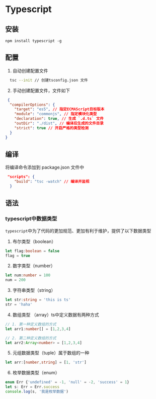 # Typescript
## 安装
`npm install typescript -g`

## 配置
1. 自动创建配置文件
```sh
  tsc --init // 创建tsconfig.json 文件
```

2. 手动创建配置文件，文件如下
```json
 {
  "compilerOptions": {
    "target": "es5", // 指定ECMAScript目标版本
    "module": "commonjs", // 指定模块化类型
    "declaration": true, // 生成 `.d.ts` 文件
    "outDir": "./dist", // 编译后生成的文件目录
    "strict": true // 开启严格的类型检测
  }
}
```
## 编译
将编译命令添加到 package.json 文件中
```json
 "scripts": {
    "build": "tsc -watch" // 编译并监视
  }
```

## 语法
### typescript中数据类型
`typescript`中为了代码的更加规范、更加有利于维护，提供了以下数据类型
1. 布尔类型（boolean）
```ts
let flag:boolean = false
flag = true
```
2. 数字类型（number）
```ts
let num:number = 100
num = 200
```
3. 字符串类型（string）
```ts
let str:string = 'this is ts'
str = 'haha'
```
4. 数组类型 （array）ts中定义数据有两种方式
```ts
// 1. 第一种定义数组的方式
let arr1:number[] = [1,2,3,4]

// 2. 第二种定义数组的方式
let arr2:Array<number> = [1,2,3,4]
```
5. 元组数据类型（tuple）属于数组的一种
```ts
let arr:[number,string] = [1, 'str']
```
6. 枚举数据类型（enum）
```ts
enum Err {'undefined' = -1, 'null' = -2, 'success' = 1}
let s: Err = Err.success
console.log(s, '我是枚举数据')
```






